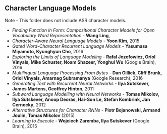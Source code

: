 ## Character Language Models

Note - This folder does not include ASR character models.

* *Finding Function in Form: Compositional Character Models for Open Vocabulary Word Representation* - **Wang Ling**,
* *Character-Aware Neural Language Models* - **Yoon Kim**, 2015
* *Gated Word-Character Recurrent Language Models* - **Yasumasa Miyamoto, Kyunghyun Cho**, 2016
* *Exploring the Limits of Language Modeling* - **Rafal Jozefowicz, Oriol Vinyals, Mike Schuster, Noam Shazeer, Yonghui Wu** (Google Brain), 2016
* *Multilingual Language Processing From Bytes* - **Dan Gillick, Cliff Brunk, Oriol Vinyals, Amarnag Subramanya** (Google Research), 2016
* *Generating Text with Recurrent Neural Networks* - **Ilya Sutskever, James Martens, Geoffrey Hinton**, 2011
* *Subword Language Modelling with Neural Networks* - **Tomas Mikolov, Ilya Sutskever, Anoop Deoras, Hai-Son Le, Stefan Kombrink, Jan Cernocky**, 2012
* *Alternative Structures for Character RNNs* - **Piotr Bojanowski, Armand Joulin, Tomas Mikolov** (2015)
* *Learning to Execute* - **Wojciech Zaremba, Ilya Sutskever** (Google Brain), 2015